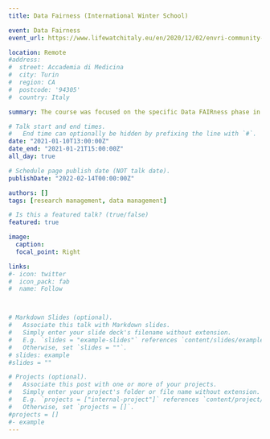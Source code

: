 ```yaml
---
title: Data Fairness (International Winter School)

event: Data Fairness
event_url: https://www.lifewatchitaly.eu/en/2020/12/02/envri-community-winter-school-2021/

location: Remote
#address:
#  street: Accademia di Medicina
#  city: Turin
#  region: CA
#  postcode: '94305'
#  country: Italy

summary: The course was focused on the specific Data FAIRness phase in the Environmental and Earth sciences, containing different modules of Data Management. This Winter School was organised by the ENVRI-FAIR project in collaboration with the LIFEWATCH ERIC infrastructure.

# Talk start and end times.
#   End time can optionally be hidden by prefixing the line with `#`.
date: "2021-01-10T13:00:00Z"
date_end: "2021-01-21T15:00:00Z"
all_day: true

# Schedule page publish date (NOT talk date).
publishDate: "2022-02-14T00:00:00Z"

authors: []
tags: [research management, data management]

# Is this a featured talk? (true/false)
featured: true

image:
  caption:
  focal_point: Right

links:
#- icon: twitter
#  icon_pack: fab
#  name: Follow



# Markdown Slides (optional).
#   Associate this talk with Markdown slides.
#   Simply enter your slide deck's filename without extension.
#   E.g. `slides = "example-slides"` references `content/slides/example-slides.md`.
#   Otherwise, set `slides = ""`.
# slides: example
#slides = ""

# Projects (optional).
#   Associate this post with one or more of your projects.
#   Simply enter your project's folder or file name without extension.
#   E.g. `projects = ["internal-project"]` references `content/project/deep-learning/index.md`.
#   Otherwise, set `projects = []`.
#projects = []
#- example
---
```

